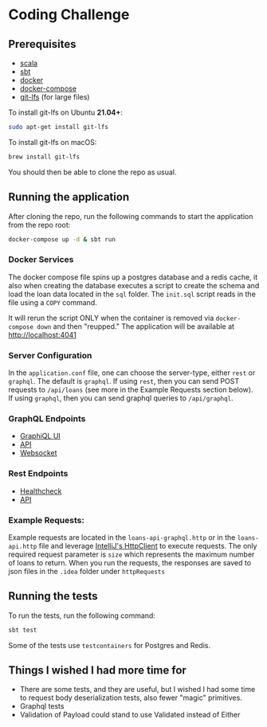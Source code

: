 # Coding Challenge

## Prerequisites

- [scala](https://www.scala-lang.org/download/)
- [sbt](https://www.scala-sbt.org/download.html)
- [docker](https://docs.docker.com/install/)
- [docker-compose](https://docs.docker.com/compose/install/)
- [git-lfs](https://git-lfs.github.com/) (for large files)

To install git-lfs on Ubuntu __21.04+__:

```bash
sudo apt-get install git-lfs
```

To install git-lfs on macOS:

```bash
brew install git-lfs
```

You should then be able to clone the repo as usual.

## Running the application

After cloning the repo, run the following commands to start the application from the repo root:

```bash
docker-compose up -d & sbt run
```

### Docker Services

The docker compose file spins up a postgres database and a redis cache, it also when creating the database executes a
script
to create the schema and load the loan data located in the `sql` folder. The `init.sql` script reads in the file using
a `COPY` command.

It will rerun the script ONLY when the container is removed via `docker-compose down` and then "reupped."
The application will be available at [http://localhost:4041](http://localhost:4041)

### Server Configuration

In the `application.conf` file, one can choose the server-type, either `rest` or `graphql`. The default is `graphql`.
If using `rest`, then you can send POST requests to `/api/loans` (see more in the Example Requests section below).
If using `graphql`, then you can send graphql queries to `/api/graphql`.

### GraphQL Endpoints

- [GraphiQL UI](http://localhost:4041/graphiql)
- [API](http://localhost:4041/api/graphql)
- [Websocket](ws://localhost:4041/api/graphql)

### Rest Endpoints

- [Healthcheck](http://localhost:4041/healthcheck)
- [API](http://localhost:4041/api/loans)

### Example Requests:

Example requests are located in the `loans-api-graphql.http` or in the `loans-api.http` file and leverage
[IntelliJ's HttpClient](https://www.jetbrains.com/help/objc/http-client-in-product-code-editor.html) to execute
requests.
The only required request parameter is `size` which represents the maximum number of loans to return. When
you run the requests, the responses are saved to json files in the `.idea` folder under `httpRequests`

## Running the tests

To run the tests, run the following command:

```bash
sbt test
```

Some of the tests use `testcontainers` for Postgres and Redis.

## Things I wished I had more time for

- There are some tests, and they are useful, but I wished I had some time to request body deserialization tests, also
  fewer "magic" primitives.
- Graphql tests
- Validation of Payload could stand to use Validated instead of Either



